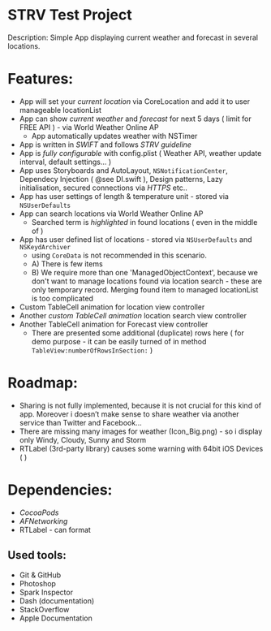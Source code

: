 STRV Test Project
=================

Description: Simple App displaying current weather and forecast in several locations.

Features:
========
- App will set your *current location* via CoreLocation and add it to user manageable locationList
- App can show *current weather* and *forecast* for next 5 days ( limit for FREE API ) -  via World Weather Online AP  
   - App automatically updates weather with NSTimer
- App is written in *SWIFT* and follows *STRV guideline*
- App is *fully configurable* with config.plist  ( Weather API, weather update interval, default settings... )
- App uses Storyboards and AutoLayout, `NSNotificationCenter`, Dependecy Injection ( @see DI.swift ), Design patterns, Lazy initialisation, secured connections via *HTTPS* etc..
- App has user settings of length & temperature unit - stored via `NSUserDefaults`
- App can search locations via World Weather Online AP
   - Searched term is *highlighted* in found locations ( even in the middle of  )
- App has user defined list of locations - stored via `NSUserDefaults` and `NSKeydArchiver`
   - using `CoreData` is not recommended in this scenario. 
   - A) There is few items
   - B) We require more than one 'ManagedObjectContext', because we don't want to manage locations found via location search - these are only temporary record.  Merging found item to managed locationList is too complicated
- Custom TableCell animation for location view controller
- Another *custom TableCell animation* location search view controller
- Another TableCell animation for Forecast view controller   
   - There are presented some additional (duplicate) rows here ( for demo purpose - it can be easily turned of in method `TableView:numberOfRowsInSection:` )


Roadmap: 
=======
- Sharing is not fully implemented, because it is not crucial for this kind of app. Moreover i doesn’t make sense to share weather via another service than Twitter and Facebook... 
- There are missing many images for weather (Icon_Big.png) - so i display only Windy, Cloudy, Sunny and Storm 
- RTLabel (3rd-party library) causes some warning with 64bit iOS Devices (  )

Dependencies:
=============
- *CocoaPods*
- *AFNetworking*
- RTLabel - can format

Used tools:
-----------
- Git & GitHub 
- Photoshop
- Spark Inspector
- Dash (documentation)
- StackOverflow
- Apple Documentation
